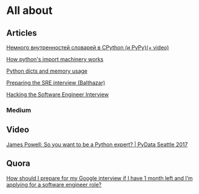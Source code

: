 # All about

## Articles

<a href="https://habr.com/ru/post/432996">Немного внутренностей словарей в CPython (и PyPy)(+ video)</a>

<a href="https://manikos.github.io/how-pythons-import-machinery-works">How python's import machinery works</a>

<a href="https://lerner.co.il/2019/05/12/python-dicts-and-memory-usage">Python dicts and memory usage</a>

<a href="https://blog.balthazar-rouberol.com/preparing-the-sre-interview">Preparing the SRE interview (Balthazar)</a>

<a href="https://puncsky.com/hacking-the-software-engineer-interview">Hacking the Software Engineer Interview</a>

### Medium



## Video

<a href="https://www.youtube.com/watch?v=cKPlPJyQrt4">James Powell: So you want to be a Python expert? | PyData Seattle 2017</a>

## Quora

<a href="https://www.quora.com/How-should-I-prepare-for-my-Google-interview-if-I-have-1-month-left-and-I%E2%80%99m-applying-for-a-software-engineer-role">How should I prepare for my Google interview if I have 1 month left and I’m applying for a software engineer role?</a>